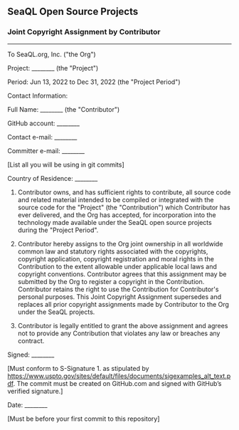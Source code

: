 ## SeaQL Open Source Projects
### Joint Copyright Assignment by Contributor

-----

To SeaQL.org, Inc. ("the Org")

Project: ________ (the "Project")

Period: Jun 13, 2022 to Dec 31, 2022 (the "Project Period")

Contact Information:

Full Name: ________ (the "Contributor")

GitHub account: ________

Contact e-mail: ________

Committer e-mail: ________

[List all you will be using in git commits]

Country of Residence: ________

1. Contributor owns, and has sufficient rights to contribute, all source code and related material intended to be compiled or integrated with the source code for the "Project" (the "Contribution") which Contributor has ever delivered, and the Org has accepted, for incorporation into the technology made available under the SeaQL open source projects during the "Project Period".

2. Contributor hereby assigns to the Org joint ownership in all worldwide common law and statutory rights associated with the copyrights, copyright application, copyright registration and moral rights in the Contribution to the extent allowable under applicable local laws and copyright conventions. Contributor agrees that this assignment may be submitted by the Org to register a copyright in the Contribution. Contributor retains the right to use the Contribution for Contributor's personal purposes. This Joint Copyright Assignment supersedes and replaces all prior copyright assignments made by Contributor to the Org under the SeaQL projects.

3. Contributor is legally entitled to grant the above assignment and agrees not to provide any Contribution that violates any law or breaches any contract.

Signed: ________

[Must conform to S-Signature 1. as stipulated by https://www.uspto.gov/sites/default/files/documents/sigexamples_alt_text.pdf. The commit must be created on GitHub.com and signed with GitHub’s verified signature.]

Date: ________

[Must be before your first commit to this repository]